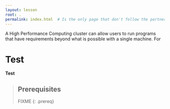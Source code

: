 ```yaml
---
layout: lesson
root: .
permalink: index.html  # Is the only page that don't follow the partner /:path/index.html
---
```

A High Performance Computing cluster can allow users to run programs 
that have requirements beyond what is possible with a single machine. 
For
# Test  
__Test__
> ## Prerequisites
>
> FIXME
{: .prereq}
